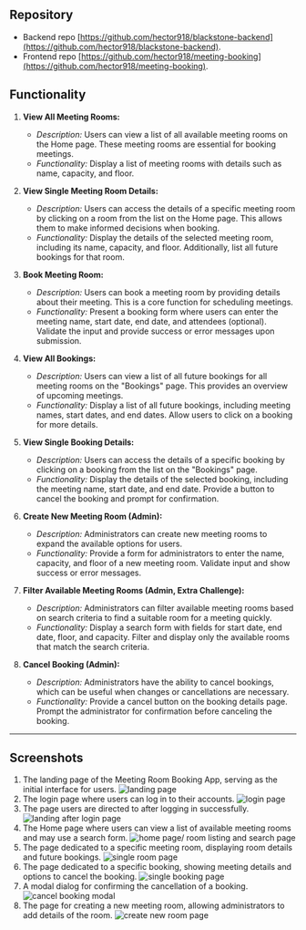 ## Repository

- Backend repo [https://github.com/hector918/blackstone-backend](https://github.com/hector918/blackstone-backend).
- Frontend repo [https://github.com/hector918/meeting-booking](https://github.com/hector918/meeting-booking).

## Functionality

1. **View All Meeting Rooms:**

   - _Description:_ Users can view a list of all available meeting rooms on the Home page. These meeting rooms are essential for booking meetings.
   - _Functionality:_ Display a list of meeting rooms with details such as name, capacity, and floor.

2. **View Single Meeting Room Details:**

   - _Description:_ Users can access the details of a specific meeting room by clicking on a room from the list on the Home page. This allows them to make informed decisions when booking.
   - _Functionality:_ Display the details of the selected meeting room, including its name, capacity, and floor. Additionally, list all future bookings for that room.

3. **Book Meeting Room:**

   - _Description:_ Users can book a meeting room by providing details about their meeting. This is a core function for scheduling meetings.
   - _Functionality:_ Present a booking form where users can enter the meeting name, start date, end date, and attendees (optional). Validate the input and provide success or error messages upon submission.

4. **View All Bookings:**

   - _Description:_ Users can view a list of all future bookings for all meeting rooms on the "Bookings" page. This provides an overview of upcoming meetings.
   - _Functionality:_ Display a list of all future bookings, including meeting names, start dates, and end dates. Allow users to click on a booking for more details.

5. **View Single Booking Details:**

   - _Description:_ Users can access the details of a specific booking by clicking on a booking from the list on the "Bookings" page.
   - _Functionality:_ Display the details of the selected booking, including the meeting name, start date, and end date. Provide a button to cancel the booking and prompt for confirmation.

6. **Create New Meeting Room (Admin):**

   - _Description:_ Administrators can create new meeting rooms to expand the available options for users.
   - _Functionality:_ Provide a form for administrators to enter the name, capacity, and floor of a new meeting room. Validate input and show success or error messages.

7. **Filter Available Meeting Rooms (Admin, Extra Challenge):**

   - _Description:_ Administrators can filter available meeting rooms based on search criteria to find a suitable room for a meeting quickly.
   - _Functionality:_ Display a search form with fields for start date, end date, floor, and capacity. Filter and display only the available rooms that match the search criteria.

8. **Cancel Booking (Admin):**
   - _Description:_ Administrators have the ability to cancel bookings, which can be useful when changes or cancellations are necessary.
   - _Functionality:_ Provide a cancel button on the booking details page. Prompt the administrator for confirmation before canceling the booking.

---

## Screenshots

1. The landing page of the Meeting Room Booking App, serving as the initial interface for users.
   ![landing page](./screenshots/Screenshot%202023-10-31%20at%209.07.05 PM.png)
2. The login page where users can log in to their accounts.
   ![login page](./screenshots/Screenshot%202023-10-31%20at%209.07.10 PM.png)
3. The page users are directed to after logging in successfully.
   ![landing after login page](./screenshots/Screenshot%202023-10-31%20at%209.07.19 PM.png)
4. The Home page where users can view a list of available meeting rooms and may use a search form.
   ![home page/ room listing and search page](./screenshots/Screenshot%202023-10-31%20at%209.07.22 PM.png)
5. The page dedicated to a specific meeting room, displaying room details and future bookings.
   ![single room page](./screenshots/Screenshot%202023-10-31%20at%209.07.36 PM.png)
6. The page dedicated to a specific booking, showing meeting details and options to cancel the booking.
   ![single booking page](./screenshots/Screenshot%202023-10-31%20at%209.07.39 PM.png)
7. A modal dialog for confirming the cancellation of a booking.
   ![cancel booking modal](./screenshots/Screenshot%202023-10-31%20at%209.07.42 PM.png)
8. The page for creating a new meeting room, allowing administrators to add details of the room.
   ![create new room page](./screenshots/Screenshot%202023-10-31%20at%209.07.50 PM.png)
